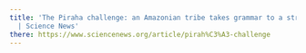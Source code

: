 ```yaml
---
title: 'The Piraha challenge: an Amazonian tribe takes grammar to a strange place
  | Science News'
there: https://www.sciencenews.org/article/pirah%C3%A3-challenge
---
```

